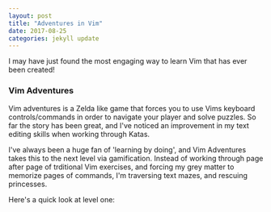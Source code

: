 ```yaml
---
layout: post
title: "Adventures in Vim"
date: 2017-08-25 
categories: jekyll update
---
```

I may have just found the most engaging way to learn Vim that has ever been created!

### Vim Adventures
Vim adventures is a Zelda like game that forces you to use Vims keyboard controls/commands in order to navigate your player and solve puzzles. 
So far the story has been great, and I've noticed an improvement in my text editing skills when working through Katas. 

I've always been a huge fan of 'learning by doing', and Vim Adventures takes this to the next level via gamification. Instead of working through page after page of trditional Vim exercises, and forcing my grey matter to memorize pages of commands, I'm traversing text mazes, and rescuing princesses.

Here's a quick look at level one:

